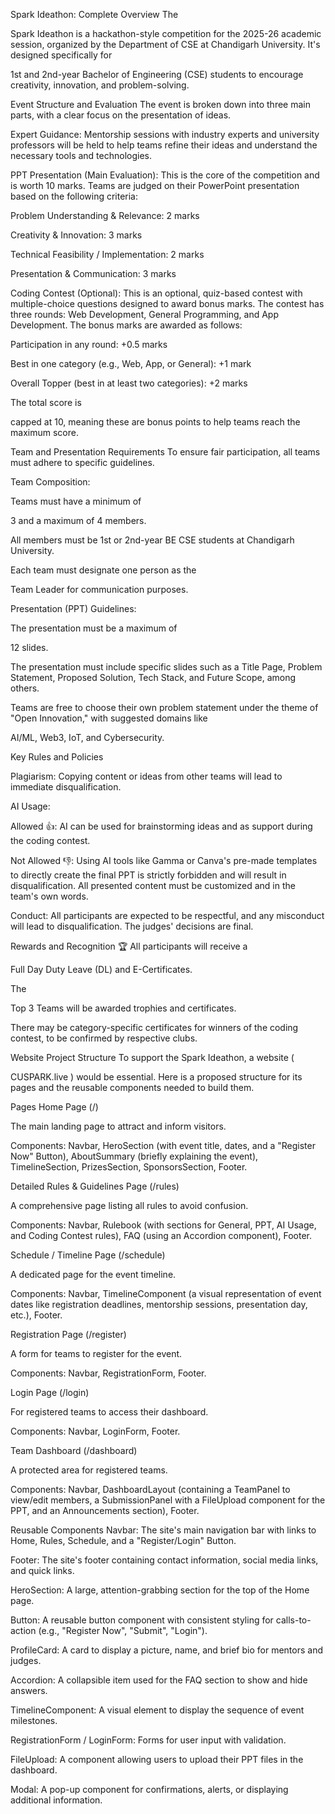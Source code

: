 Spark Ideathon: Complete Overview
The 

Spark Ideathon is a hackathon-style competition for the 2025-26 academic session, organized by the Department of CSE at Chandigarh University. It's designed specifically for 


1st and 2nd-year Bachelor of Engineering (CSE) students to encourage creativity, innovation, and problem-solving.




Event Structure and Evaluation
The event is broken down into three main parts, with a clear focus on the presentation of ideas.


Expert Guidance: Mentorship sessions with industry experts and university professors will be held to help teams refine their ideas and understand the necessary tools and technologies.



PPT Presentation (Main Evaluation): This is the core of the competition and is worth 10 marks. Teams are judged on their PowerPoint presentation based on the following criteria:




Problem Understanding & Relevance: 2 marks 


Creativity & Innovation: 3 marks 


Technical Feasibility / Implementation: 2 marks 


Presentation & Communication: 3 marks 


Coding Contest (Optional): This is an optional, quiz-based contest with multiple-choice questions designed to award bonus marks. The contest has three rounds: Web Development, General Programming, and App Development. The bonus marks are awarded as follows:






Participation in any round: +0.5 marks 



Best in one category (e.g., Web, App, or General): +1 mark 



Overall Topper (best in at least two categories): +2 marks 


The total score is 

capped at 10, meaning these are bonus points to help teams reach the maximum score.

Team and Presentation Requirements
To ensure fair participation, all teams must adhere to specific guidelines.

Team Composition:

Teams must have a minimum of 

3 and a maximum of 4 members.

All members must be 1st or 2nd-year BE CSE students at Chandigarh University.


Each team must designate one person as the 

Team Leader for communication purposes.


Presentation (PPT) Guidelines:

The presentation must be a maximum of 

12 slides.


The presentation must include specific slides such as a Title Page, Problem Statement, Proposed Solution, Tech Stack, and Future Scope, among others.





Teams are free to choose their own problem statement under the theme of "Open Innovation," with suggested domains like 

AI/ML, Web3, IoT, and Cybersecurity.

Key Rules and Policies

Plagiarism: Copying content or ideas from other teams will lead to immediate disqualification.

AI Usage:


Allowed 👍: AI can be used for brainstorming ideas and as support during the coding contest.




Not Allowed 👎: Using AI tools like Gamma or Canva's pre-made templates to directly create the final PPT is strictly forbidden and will result in disqualification. All presented content must be customized and in the team's own words.



Conduct: All participants are expected to be respectful, and any misconduct will lead to disqualification. The judges' decisions are final.


Rewards and Recognition 🏆
All participants will receive a 

Full Day Duty Leave (DL) and E-Certificates.

The 

Top 3 Teams will be awarded trophies and certificates.

There may be category-specific certificates for winners of the coding contest, to be confirmed by respective clubs.

Website Project Structure
To support the Spark Ideathon, a website (

CUSPARK.live ) would be essential. Here is a proposed structure for its pages and the reusable components needed to build them.

Pages
Home Page (/)

The main landing page to attract and inform visitors.

Components: Navbar, HeroSection (with event title, dates, and a "Register Now" Button), AboutSummary (briefly explaining the event), TimelineSection, PrizesSection, SponsorsSection, Footer.

Detailed Rules & Guidelines Page (/rules)

A comprehensive page listing all rules to avoid confusion.

Components: Navbar, Rulebook (with sections for General, PPT, AI Usage, and Coding Contest rules), FAQ (using an Accordion component), Footer.

Schedule / Timeline Page (/schedule)

A dedicated page for the event timeline.

Components: Navbar, TimelineComponent (a visual representation of event dates like registration deadlines, mentorship sessions, presentation day, etc.), Footer.


Registration Page (/register)

A form for teams to register for the event.

Components: Navbar, RegistrationForm, Footer.

Login Page (/login)

For registered teams to access their dashboard.

Components: Navbar, LoginForm, Footer.

Team Dashboard (/dashboard)

A protected area for registered teams.

Components: Navbar, DashboardLayout (containing a TeamPanel to view/edit members, a SubmissionPanel with a FileUpload component for the PPT, and an Announcements section), Footer.

Reusable Components
Navbar: The site's main navigation bar with links to Home, Rules, Schedule, and a "Register/Login" Button.

Footer: The site's footer containing contact information, social media links, and quick links.

HeroSection: A large, attention-grabbing section for the top of the Home page.

Button: A reusable button component with consistent styling for calls-to-action (e.g., "Register Now", "Submit", "Login").

ProfileCard: A card to display a picture, name, and brief bio for mentors and judges.

Accordion: A collapsible item used for the FAQ section to show and hide answers.

TimelineComponent: A visual element to display the sequence of event milestones.

RegistrationForm / LoginForm: Forms for user input with validation.

FileUpload: A component allowing users to upload their PPT files in the dashboard.

Modal: A pop-up component for confirmations, alerts, or displaying additional information.